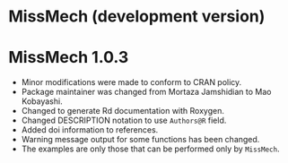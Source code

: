# MissMech (development version)

# MissMech 1.0.3

* Minor modifications were made to conform to CRAN policy.
* Package maintainer was changed from Mortaza Jamshidian to Mao Kobayashi.
* Changed to generate Rd documentation with Roxygen.
* Changed DESCRIPTION notation to use `Authors@R` field.
* Added doi information to references.
* Warning message output for some functions has been changed. 
* The examples are only those that can be performed only by `MissMech`.
